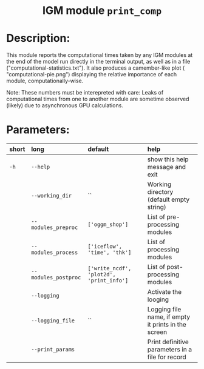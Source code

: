 ### <h1 align="center" id="title">IGM module `print_comp` </h1>

# Description:

This module reports the computational times taken by any IGM modules at the end of the model run directly in the terminal output, as well as in a file ("computational-statistics.txt"). It also produces a camember-like plot ( "computational-pie.png") displaying the relative importance of each module, computationally-wise. 

Note: These numbers must be interepreted with care: Leaks of computational times from one to another module are sometime observed (likely) due to asynchronous GPU calculations.
 
# Parameters: 


|short|long|default|help|
| :--- | :--- | :--- | :--- |
|`-h`|`--help`||show this help message and exit|
||`--working_dir`|``|Working directory (default empty string)|
||`--modules_preproc`|`['oggm_shop']`|List of pre-processing modules|
||`--modules_process`|`['iceflow', 'time', 'thk']`|List of processing modules|
||`--modules_postproc`|`['write_ncdf', 'plot2d', 'print_info']`|List of post-processing modules|
||`--logging`||Activate the looging|
||`--logging_file`|``|Logging file name, if empty it prints in the screen|
||`--print_params`||Print definitive parameters in a file for record|
